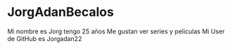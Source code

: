 # JorgAdanBecalos
Mi nombre es Jorg 
tengo 25 años 
Me gustan ver series y peliculas 
Mi User de GitHub es Jorgadan22
